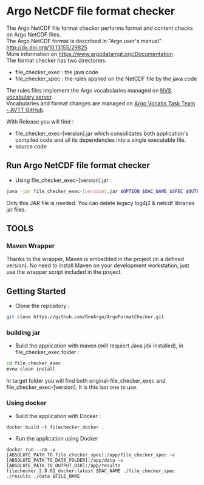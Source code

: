# Argo NetCDF file format checker
The Argo NetCDF file format checker performs format and content checks on Argo NetCDF files.  
The Argo NetCDF format is described in "Argo user's manual" http://dx.doi.org/10.13155/29825  
More information on https://www.argodatamgt.org/Documentation  
The format checker has two directories:
- file_checker_exec : the java code
- file_checker_spec : the rules applied on the NetCDF file by the java code

The rules files implement the Argo vocabularies managed on [NVS vocabulary server](https://vocab.nerc.ac.uk/search_nvs/).  
Vocabularies and format changes are managed on [Argo Vocabs Task Team - AVTT GitHub](https://github.com/orgs/OneArgo/projects/4/views/1).

With Release you will find :
- file_checker_exec-[version].jar which consolidates both application's compiled code and all its dependencies into a single executable file.
- source code 

## Run Argo NetCDF file format checker
- Using file_checker_exec-[version].jar :
```bash
java -jar file_checker_exec-[version].jar $OPTION $DAC_NAME $SPEC $OUTPUT_DIR $INPUT_DIR $FILE_NAME
```

Only this JAR file is needed. You can delete legacy log4j2 & netcdf libraries jar files.

## TOOLS

### Maven Wrapper

Thanks to the wrapper, Maven is embedded in the project (in a defined version). No need to install Maven on your development workstation, just use the wrapper script included in the project.

## Getting Started

- Clone the repository :

```bash
git clone https://github.com/OneArgo/ArgoFormatChecker.git
```

### building jar

- Build the application with maven (will requiert Java jdk installed), in file_checker_exec folder :


```bash
cd file_checker_exec
mvnw clean install
```

In target folder you will find both original-file_checker_exec and file_checker_exec-[version]. It is this last one to use.


### Using docker


- Build the application with Docker :

```
docker build -t filechecker_docker .
```

- Run the application using Docker

```
docker run --rm -v [ABSOLUTE_PATH_TO_file_checker_spec]:/app/file_checker_spec -v [ABSOLUTE_PATH_TO_DATA_FOLDER]:/app/data -v [ABSOLUTE_PATH_TO_OUTPUT_DIR]:/app/results filechecker_2.8.01_docker:latest $DAC_NAME ./file_checker_spec ./results ./data $FILE_NAME
```
